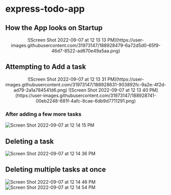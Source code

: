 # express-todo-app

## How the App looks on Startup

<p align="center">
  ![Screen Shot 2022-09-07 at 12 13 13 PM](https://user-images.githubusercontent.com/31973147/188928479-6a72d5d0-65f9-46d7-8522-ad670e49a5aa.png)
</p>


## Attempting to Add a task


<p align="center">
  ![Screen Shot 2022-09-07 at 12 13 31 PM](https://user-images.githubusercontent.com/31973147/188928631-903892fc-9a2e-4f2d-ad79-2a1a784541d6.png)
  ![Screen Shot 2022-09-07 at 12 13 40 PM](https://user-images.githubusercontent.com/31973147/188928741-00eb2248-681f-4afc-8cae-6db9d7711291.png)
</p>

### After adding a few more tasks
![Screen Shot 2022-09-07 at 12 14 15 PM](https://user-images.githubusercontent.com/31973147/188928781-15caa4e7-ca84-46f2-9d1a-51a784eb96e6.png)

## Deleting a task
![Screen Shot 2022-09-07 at 12 14 36 PM](https://user-images.githubusercontent.com/31973147/188928874-19b20b2d-3f58-4429-99d1-ccbab7ae450f.png)

## Deleting multiple tasks at once
![Screen Shot 2022-09-07 at 12 14 46 PM](https://user-images.githubusercontent.com/31973147/188928918-503b9adf-c897-44de-b930-ae387ffe535f.png)
![Screen Shot 2022-09-07 at 12 14 54 PM](https://user-images.githubusercontent.com/31973147/188928924-ba7ffcc1-373f-4288-b86f-05d787340a5b.png)

